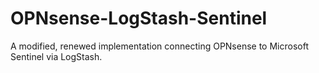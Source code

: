 # OPNsense-LogStash-Sentinel
A modified, renewed implementation connecting OPNsense to Microsoft Sentinel via LogStash.
